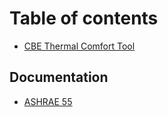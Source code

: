 # Table of contents

* [CBE Thermal Comfort Tool](README.md)

## Documentation

* [ASHRAE 55](documentation/ashrae-55.md)

